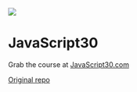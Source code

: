 ![](https://javascript30.com/images/JS3-social-share.png)

# JavaScript30

Grab the course at [JavaScript30.com](https://JavaScript30.com)

[Original repo](https://github.com/wesbos/JavaScript30)